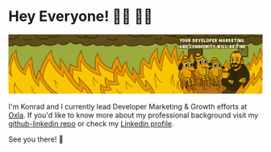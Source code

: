 # Hey Everyone! 🤜🏼 🤛🏻

![](https://github.com/konradsopala/konradsopala/blob/master/ThisIsFine.png)

I'm Konrad and I currently lead Developer Marketing & Growth efforts at [Oxla](https://www.oxla.com/). If you'd like to know more about my professional background visit my [github-linkedin repo](https://github.com/konradsopala/github-linkedin) or check my [Linkedin profile](https://www.linkedin.com/in/konradsopala/).

See you there! 👋
